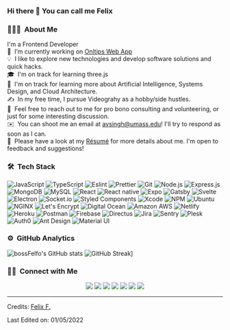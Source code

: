 ### Hi there 👋 You can call me Felix

<!--
**bossfelfo/bossfelfo** is a ✨ _special_ ✨ repository because its `README.md` (this file) appears on your GitHub profile.

Here are some ideas to get you started:

- 🔭 I’m currently working on ...
- 🌱 I’m currently learning ...
- 👯 I’m looking to collaborate on ...
- 🤔 I’m looking for help with ...
- 💬 Ask me about ...
- 📫 How to reach me: ...
- 😄 Pronouns: ...
- ⚡ Fun fact: ...
-->


### 👨🏻‍💻 &nbsp;About Me
I'm a Frontend Developer\
🔭 &nbsp;I’m currently working on [Onltips Web App](https://github.com/OnlyTips-Dev)\
💡 &nbsp;I like to explore new technologies and develop software solutions and quick hacks.\
🎓 &nbsp;I'm on track for learning three.js\
🌱 &nbsp;I'm on track for learning more about Artificial Intelligence, Systems Design, and Cloud Architecture.\
✍️ &nbsp;In my free time, I pursue Videograhy as a hobby/side hustles.\
💬 &nbsp;Feel free to reach out to me for pro bono consulting and volunteering, or just for some interesting discussion.\
✉️ &nbsp;You can shoot me an email at avsingh@umass.edu! I'll try to respond as soon as I can.\
📄 &nbsp;Please have a look at my [Résumé](https://www.bossfelfo.com/) for more details about me. I'm open to feedback and suggestions!

### 🛠 &nbsp;Tech Stack


![JavaScript](https://img.shields.io/badge/-JavaScript-000?&logo=JavaScript)
![TypeScript](https://img.shields.io/badge/-TypeScript-000?&logo=TypeScript&logoColor=007ACC)
![Eslint](https://img.shields.io/badge/-Eslint-000?&logo=Eslint)
![Prettier](https://img.shields.io/badge/-Prettier-000?&logo=Prettier)
![Git](https://img.shields.io/badge/-Git-000?&logo=git)
![Node.js](https://img.shields.io/badge/-Node.js-000?&logo=node.js)
![Express.js](https://img.shields.io/badge/-Express.js-000)
![MongoDB](https://img.shields.io/badge/-MongoDB-000?&logo=mongodb)
![MySQL](https://img.shields.io/badge/-MySQL-000?&logo=mysql&logoColor=FFFFFF)
![React](https://img.shields.io/badge/-React-000?&logo=React)
![React native](https://img.shields.io/badge/-React%20native-000?&logo=React)
![Expo](https://img.shields.io/badge/-Expo-000?&logo=Expo)
![Gatsby](https://img.shields.io/badge/-Gatsby-000?&logo=Gatsby)
![Svelte](https://img.shields.io/badge/-Svelte-000?&logo=Svelte)
![Electron](https://img.shields.io/badge/-Electron-000?&logo=Electron)
![Socket.io](https://img.shields.io/badge/-Socket.io-000?&logo=Socket.io)
![Styled Components](https://img.shields.io/badge/-Styled%20Components-000?&logo=styled-components)
![Xcode](https://img.shields.io/badge/-Xcode-000?&logo=Xcode)
![NPM](https://img.shields.io/badge/-NPM-000?&logo=NPM)
![Ubuntu](https://img.shields.io/badge/-Ubuntu-000?&logo=Ubuntu)
![NGINX](https://img.shields.io/badge/-NGINX-000?&logo=NGINX)
![Let's Encrypt](https://img.shields.io/badge/-Let's%20Encrypt-000?&logo=lets-encrypt)
![Digital Ocean](https://img.shields.io/badge/-Digital%20Ocean-000?&logo=DigitalOcean)
![Amazon AWS](https://img.shields.io/badge/-Amazon%20AWS-000?&logo=amazon-aws)
![Netlify](https://img.shields.io/badge/-Netlify-000?&logo=Netlify)
![Heroku](https://img.shields.io/badge/-Heroku-000?&logo=Heroku)
![Postman](https://img.shields.io/badge/-Postman-000?&logo=Postman)
![Firebase](https://img.shields.io/badge/-Firebase-000?&logo=Firebase)
![Directus](https://img.shields.io/badge/-Directus-000?&logo=Directus)
![Jira](https://img.shields.io/badge/-Jira-000?&logo=jira-software)
![Sentry](https://img.shields.io/badge/-Sentry-000?&logo=Sentry)
![Plesk](https://img.shields.io/badge/-Plesk-000?&logo=Plesk)
![Auth0](https://img.shields.io/badge/-Auth0-000?&logo=Auth0)
![Ant Design](https://img.shields.io/badge/-Ant%20Design-000?&logo=Ant-Design)
![Material UI](https://img.shields.io/badge/-Material%20UI-000?&logo=Material-UI)
<br />

### ⚙️ &nbsp;GitHub Analytics


![bossFelfo's GitHub stats](https://github-readme-stats.vercel.app/api?username=bossfelfo&count_private=true&show_icons=true&theme=blue-green)  ![GitHub Streak](https://github-readme-streak-stats.herokuapp.com/?user=bossfelfo&theme=gotham)]

### 🤝🏻 &nbsp;Connect with Me

<p align="center">
<a href="https://www.bossfelfo.io"><img src="https://img.shields.io/badge/-bossfelfo.com-3423A6?style=flat&logo=Google-Chrome&logoColor=white"/></a>
<a href="https://linkedin.com/in/bossfelfo"><img src="https://img.shields.io/badge/-Felix%20F.-0077B5?style=flat&logo=Linkedin&logoColor=white"/></a>
<a href="mailto:bossfelfo@gmail.com"><img src="https://img.shields.io/badge/-bossfelfo@gmail.com-D14836?style=flat&logo=Gmail&logoColor=white"/></a>
<a href="https://instagram.com/bossfelfo_"><img src="https://img.shields.io/badge/-@bossfelfo-E4405F?style=flat&logo=Instagram&logoColor=white"/></a>
<a href="https://facebook.com/bossfelfo"><img src="https://img.shields.io/badge/-@bossfelfo-1877F2?style=flat&logo=Facebook&logoColor=white"/></a>
<a href="https://www.pinterest.com/bossfelfo"><img src="https://img.shields.io/badge/-@bossfelfo-BD081C?style=flat&logo=Pinterest&logoColor=white"/></a>
<a href="https://www.behance.net/bossfelfo"><img src="https://img.shields.io/badge/-@bossfelfo-1769FF?style=flat&logo=Behance&logoColor=white"/></a>
</p>

-----
Credits: [Felix F.](https://github.com/bossfelfo)

Last Edited on: 01/05/2022
